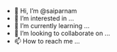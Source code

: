 - 👋 Hi, I’m @saiparnam
- 👀 I’m interested in ...
- 🌱 I’m currently learning ...
- 💞️ I’m looking to collaborate on ...
- 📫 How to reach me ...

<!---
saiparnam/saiparnam is a ✨ special ✨ repository because its `README.md` (this file) appears on your GitHub profile.
You can click the Preview link to take a look at your changes.
--->
